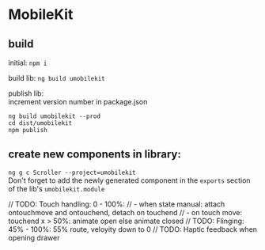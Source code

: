 # MobileKit
## build
initial: 
```npm i```

build lib:
```ng build umobilekit```

publish lib:  
increment version number in package.json
```
ng build umobilekit --prod
cd dist/umobilekit
npm publish
```
## create new components in library:
```ng g c Scroller --project=umobilekit```  
Don't forget to add the newly generated component in the ```exports``` section of the lib's ```umobilekit.module```

// TODO: Touch handling: 0 - 100%: 
// - when state manual: attach ontouchmove and ontouchend, detach on touchend
// - on touch move: touchend x > 50%: animate open else animate closed
// TODO: Flinging: 45% - 100%: 55% route, veloyity down to 0
// TODO: Haptic feedback when opening drawer